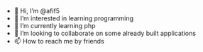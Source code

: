 - 👋 Hi, I’m @afif5
- 👀 I’m interested in learning programming
- 🌱 I’m currently learning php
- 💞️ I’m looking to collaborate on some already built applications
- 📫 How to reach me by friends

<!---
afif5/afif5 is a ✨ special ✨ repository because its `README.md` (this file) appears on your GitHub profile.
You can click the Preview link to take a look at your changes.
--->

